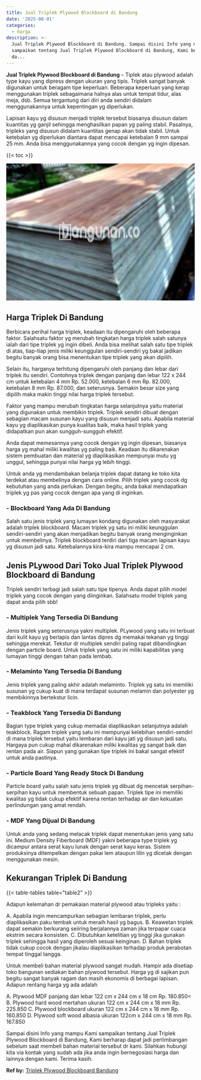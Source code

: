 ```yaml
---
title: Jual Triplek Plywood Blockboard di Bandung
date: '2025-08-01'
categories:
  - harga
description: >-
  Jual Triplek Plywood Blockboard di Bandung. Sampai disini Info yang mampu Kami
  sampaikan tentang Jual Triplek Plywood Blockboard di Bandung, Kami berharap
  da...
---
```


**Jual Triplek Plywood Blockboard di Bandung** – Tiplek atau plywood adalah type kayu yang dipress dengan ukuran yang tipis. Triplek sangat banyak digunakan untuk beragam tipe keperluan. Beberapa keperluan yang kerap menggunakan triplek sebagaimana halnya alas untuk tempat tidur, alas meja, dsb. Semua tergantung dari diri anda sendiri didalam menggunakannya untuk kepentingan yg diperlukan.

Lapisan kayu yg disusun menjadi triplek tersebut biasanya disusun dalam kuantitas yg ganjil sehingga menghasilkan papan yg paling stabil. Pasalnya, tripleks yang disusun didalam kuantitas genap akan tidak stabil. Untuk ketebalan yg diperlukan diantara dapat mencapai ketebalan 9 mm sampai 25 mm. Anda bisa menggunakannya yang cocok dengan yg ingin dipesan.

{{< toc >}}

![Jual Triplek Plywood Blockboard di Bandung](/images/jual-triplek-murah-09.png)

## Harga Triplek Di Bandung

Berbicara perihal harga triplek, keadaan itu dipengaruhi oleh beberapa faktor. Salahsatu faktor yg merubah tingkatan harga triplek salah satunya ialah dari tipe triplek yg ingin dibeli. Anda bisa melihat salah satu tipe triplek di atas, tiap-tiap jenis miliki keunggulan sendiri-sendiri yg bakal jadikan begitu banyak orang bisa menentukan tipe triplek yang akan dipilih.

Selain itu, harganya terhitung dipengaruhi oleh panjang dan lebar dari triplek itu sendiri. Contohnya triplek dengan panjang dan lebar 122 x 244 cm untuk ketebalan 4 mm Rp. 52.000, ketebalan 6 mm Rp. 82.000, ketebalan 8 mm Rp. 87.000, dan seterusnya. Semakin besar size yang dipilih maka makin tinggi nilai harga triplek tersebut.

Faktor yang mampu merubah tingkatan harga selanjutnya yaitu material yang digunakan untuk membikin triplek. Triplek sendiri dibuat dengan sebagian macam susunan kayu yang disusun menjadi satu. Apabila material kayu yg diaplikasikan punya kualitas baik, maka hasil triplek yang didapatkan pun akan sungguh-sungguh efektif.

Anda dapat memesannya yang cocok dengan yg ingin dipesan, biasanya harga yg mahal miliki kwalitas yg paling baik. Keadaan itu dikarenakan sistem pembuatan dan material yg diaplikasikan mempunyai mutu yg unggul, sehingga punyai nilai harga yg lebih tinggi.

Untuk anda yg mendambakan belanja triplek dapat datang ke toko kita terdekat atau membelinya dengan cara online. Pilih triplek yang cocok dg kebutuhan yang anda perlukan. Dengan begitu, anda bakal mendapatkan triplek yg pas yang cocok dengan apa yang di inginkan.

### \- Blockboard Yang Ada Di Bandung

Salah satu jenis triplek yang lumayan kondang digunakan oleh masyarakat adalah triplek blockboard. Macam triplek yg satu ini miliki keunggulan sendiri-sendiri yang akan menjadikan begitu banyak orang menginginkan untuk membelinya. Triplek blockboard terdiri dari tiga macam lapisan kayu yg disusun jadi satu. Ketebalannya kira-kira mampu mencapai 2 cm.

## Jenis PLywood Dari Toko Jual Triplek Plywood Blockboard di Bandung

Triplek sendiri terbagi jadi salah satu tipe tipenya. Anda dapat pilih model triplek yang cocok dengan yang diinginkan. Salahsatu model triplek yang dapat anda pilih sbb!

### \- Multiplek Yang Tersedia Di Bandung

Jenis triplek yang seterusnya yakni multiplek. PLywood yang satu ini terbuat dari kulit kayu yg berlapis dan lantas dipres dg memakai tekanan yg tinggi sehingga merekat. Tekstur dr multiplek sendiri paling rapat dibandingkan dengan particle board. Untuk triplek yang satu ini miliki kapabilitas yang lumayan tinggi dengan tahan pada lembab.

### \- Melaminto Yang Tersedia Di Bandung

Jenis triplek yang paling akhir adalah melaminto. Triplek yg satu ini memiliki susunan yg cukup kuat di mana terdapat susunan melamin dan polyester yg membikinnya bertekstur licin.

### \- Teakblock Yang Tersedia Di Bandung

Bagian type triplek yang cukup memadai diaplikasikan selanjutnya adalah teakblock. Ragam triplek yang satu ini mempunyai kelebihan sendiri-sendiri di mana triplek tersebut yaitu lembaran dari kayu jati yg disusun jadi satu. Hargaya pun cukup mahal dikarenakan miliki kwalitas yg sangat baik dan rentan pada air. Siapun yang gunakan tipe triplek ini bakal sangat efektif untuk anda pastinya.

### \- Particle Board Yang Ready Stock Di Bandung

Particle board yaitu salah satu jenis triplek yg dibuat dg mencetak serpihan-serpihan kayu untuk membentuk sebuah papan. Triplek tipe ini memiliki kwalitas yg tidak cukup efektif karena rentan terhadap air dan kekuatan perlindungan yang amat rendah.

### \- MDF Yang Dijual Di Bandung

Untuk anda yang sedang melacak triplek dapat menentukan jenis yang satu ini. Medium Density Fiberboard (MDF) yakni beberapa type triplek yg dicampur antara serat kayu lunak dengan serat kayu keras. Sistem produksinya ditempelkan dengan pakai lem ataupun lilin yg dicetak dengan menggunakan mesin.

## Kekurangan Triplek Di Bandung

{{< table-tables table="table2" >}}

Adapun kelemahan dr pemakaian material plywood atau tripleks yaitu :

A. Apabila ingin mencampurkan sebagian lembaran triplek, perlu diaplikasikan paku tembak untuk meraih hasil yg bagus. B. Keawetan triplek dapat semakin berkurang seiiring berjalannya zaman jika terpapar cuaca ekstrim secara konsisten. C. Dibutuhkan ketelitian yg tinggi jika gunakan triplek sehingga hasil yang diperoleh sesuai keinginan. D. Bahan triplek tidak cukup cocok dengan jikalau diaplikasikan terhadap produk perabotan tempat tinggal tangga.

Untuk membeli bahan material plywood sangat mudah. Hampir ada disetiap toko bangunan sediakan bahan plywood tersebut. Harga yg di sajikan pun begitu sangat banyak ragam dan masih ekonomis di berbagai lapisan. Adapun rentang harga yg ada adalah

A. Plywood MDF panjang dan lebar 122 cm x 244 cm x 18 cm Rp. 180.850< B. Plywood hard wood mertahan ukuran 122 cm x 244 cm x 18 mm Rp. 225.850 C. Plywood blockboard ukuran 122 cm x 244 cm x 18 mm Rp. 160.850 D. Plywood soft wood albasia ukuran 122cm x 244 cm x 18 mm Rp. 167.850

Sampai disini Info yang mampu Kami sampaikan tentang Jual Triplek Plywood Blockboard di Bandung, Kami berharap dapat jadi pertimbangan sebelum saat membeli bahan material tersebut dr kami. Silahkan hubungi kita via kontak yang sudah ada jika anda ingin bernegosiasi harga dan lainnya dengan kami. Terima kasih.

**Ref by:** [Triplek Plywood Blockboard Bandung](https://id.wikipedia.org/wiki/Triplek)
